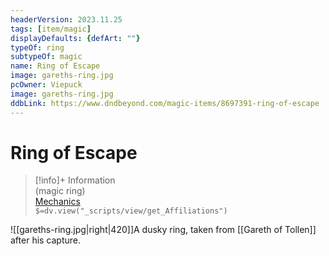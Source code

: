 ```yaml
---
headerVersion: 2023.11.25
tags: [item/magic]
displayDefaults: {defArt: ""}
typeOf: ring
subtypeOf: magic
name: Ring of Escape
image: gareths-ring.jpg
pcOwner: Viepuck
image: gareths-ring.jpg
ddbLink: https://www.dndbeyond.com/magic-items/8697391-ring-of-escape
---
```

# Ring of Escape
>[!info]+ Information  
> (magic ring)  
> [Mechanics](https://www.dndbeyond.com/magic-items/8697391-ring-of-escape)  
> `$=dv.view("_scripts/view/get_Affiliations")`

![[gareths-ring.jpg|right|420]]A dusky ring, taken from [[Gareth of Tollen]] after his capture. 

